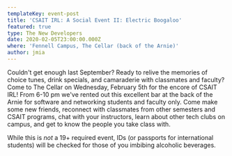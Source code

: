 ```yaml
---
templateKey: event-post
title: 'CSAIT IRL: A Social Event II: Electric Boogaloo'
featured: true
type: The New Developers
date: 2020-02-05T23:00:00.000Z
where: 'Fennell Campus, The Cellar (back of the Arnie)'
author: jmia
---
```

Couldn't get enough last September? Ready to relive the memories of choice tunes, drink specials, and camaraderie with classmates and faculty? Come to The Cellar on Wednesday, February 5th for the encore of CSAIT IRL! From 6-10 pm we've rented out this excellent bar at the back of the Arnie for software and networking students and faculty only. Come make some new friends, reconnect with classmates from other semesters and CSAIT programs, chat with your instructors, learn about other tech clubs on campus, and get to know the people you take class with.

While this is _not_ a 19+ required event, IDs (or passports for international students) will be checked for those of you imbibing alcoholic beverages.
